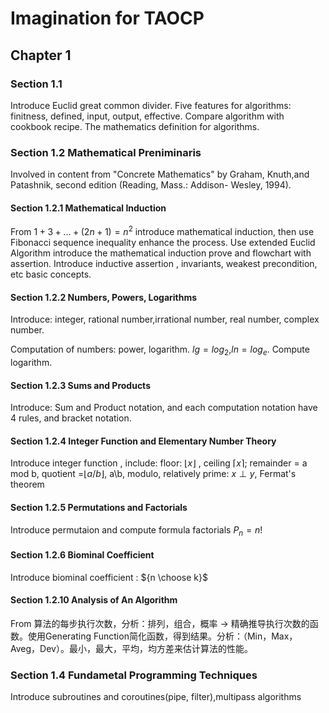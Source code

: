 # Imagination for TAOCP

## Chapter 1 

### Section 1.1 

Introduce Euclid great common divider. Five features for algorithms: finitness, defined, input, output, effective. Compare algorithm with cookbook recipe. The mathematics definition for algorithms.

### Section 1.2 Mathematical Preniminaris

Involved in content from "Concrete Mathematics" by Graham, Knuth,and Patashnik, second edition (Reading, Mass.: Addison- Wesley, 1994).

#### Section 1.2.1 Mathematical Induction

From $1+3+...+(2n+1)=n^2$ introduce mathematical induction, then use Fibonacci sequence inequality enhance the process. Use extended Euclid Algorithm introduce the mathematical induction prove and flowchart with assertion. Introduce inductive assertion , invariants, weakest precondition, etc basic concepts.

####  Section 1.2.2 Numbers, Powers, Logarithms

Introduce: integer, rational number,irrational number, real number, complex number. 

Computation of numbers: power, logarithm. $lg=log_2$,$ln=log_e$. Compute logarithm.

#### Section 1.2.3 Sums and Products

Introduce: Sum and Product notation, and each computation notation have 4 rules, and bracket notation.

#### Section 1.2.4 Integer Function and Elementary Number Theory

Introduce integer function , include: floor: $\lfloor x \rfloor$ , ceiling $\lceil x \rceil$;  remainder = a mod b, quotient =$\lfloor a/b \rfloor$, a\b, modulo, relatively prime: $x \perp y$, Fermat's theorem

#### Section 1.2.5 Permutations and Factorials

Introduce permutaion and compute formula factorials $P_n=n!$

#### Section 1.2.6 Biominal Coefficient

Introduce biominal coefficient : ${n \choose k}$

#### Section 1.2.10 Analysis of An Algorithm

From 算法的每步执行次数，分析：排列，组合，概率 -> 精确推导执行次数的函数。使用Generating Function简化函数，得到结果。分析：（Min，Max，Aveg，Dev）。最小，最大，平均，均方差来估计算法的性能。

### Section 1.4 Fundametal Programming Techniques

Introduce subroutines and coroutines(pipe, filter),multipass algorithms





